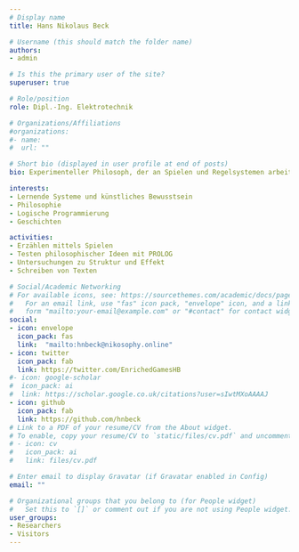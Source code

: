 ```yaml
---
# Display name
title: Hans Nikolaus Beck

# Username (this should match the folder name)
authors:
- admin

# Is this the primary user of the site?
superuser: true

# Role/position
role: Dipl.-Ing. Elektrotechnik

# Organizations/Affiliations
#organizations:
#- name: 
#  url: ""

# Short bio (displayed in user profile at end of posts)
bio: Experimenteller Philosoph, der an Spielen und Regelsystemen arbeitet

interests:
- Lernende Systeme und künstliches Bewusstsein
- Philosophie
- Logische Programmierung
- Geschichten

activities:
- Erzählen mittels Spielen
- Testen philosophischer Ideen mit PROLOG
- Untersuchungen zu Struktur und Effekt
- Schreiben von Texten

# Social/Academic Networking
# For available icons, see: https://sourcethemes.com/academic/docs/page-builder/#icons
#   For an email link, use "fas" icon pack, "envelope" icon, and a link in the
#   form "mailto:your-email@example.com" or "#contact" for contact widget.
social:
- icon: envelope
  icon_pack: fas
  link:  "mailto:hnbeck@nikosophy.online"
- icon: twitter
  icon_pack: fab
  link: https://twitter.com/EnrichedGamesHB
#- icon: google-scholar
#  icon_pack: ai
#  link: https://scholar.google.co.uk/citations?user=sIwtMXoAAAAJ
- icon: github
  icon_pack: fab
  link: https://github.com/hnbeck
# Link to a PDF of your resume/CV from the About widget.
# To enable, copy your resume/CV to `static/files/cv.pdf` and uncomment the lines below.
# - icon: cv
#   icon_pack: ai
#   link: files/cv.pdf

# Enter email to display Gravatar (if Gravatar enabled in Config)
email: ""

# Organizational groups that you belong to (for People widget)
#   Set this to `[]` or comment out if you are not using People widget.
user_groups:
- Researchers
- Visitors
---
```




